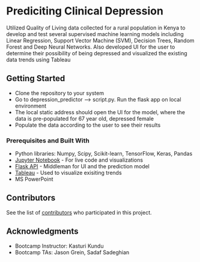 # Prediciting Clinical Depression

Utilized Quality of Living data collected for a rural population in Kenya to develop and test several supervised machine learning models including Linear Regression, Support Vector Machine (SVM), Decision Trees, Random Forest and Deep Neural Networks. Also developed UI for the user to determine their possibility of being depressed and visualized the existing data trends using Tableau

## Getting Started

* Clone the repository to your system
* Go to depression_predictor --> script.py. Run the flask app on local environment
* The local static address should open the UI for the model, where the data is pre-populated for 67 year old, depressed female
* Populate the data according to the user to see their results 

### Prerequisites and Built With

* Python libraries: Numpy, Scipy, Scikit-learn, TensorFlow, Keras, Pandas
* [Jupyter Notebook](https://jupyter.org/install) - For live code and visualizations
* [Flask API](https://flask.palletsprojects.com/en/1.1.x/api/) - Middleman for UI and the prediction model
* [Tableau](https://public.tableau.com/en-us/s/) - Used to visualize exisiting trends
* MS PowerPoint

## Contributors
See the list of [contributors](https://github.com/nupurgupta5292/Predicting-Clinical-Depression/contributors) who participated in this project.

## Acknowledgments

* Bootcamp Instructor: Kasturi Kundu
* Bootcamp TAs: Jason Grein, Sadaf Sadeghian
